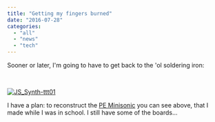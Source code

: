 ```yaml
---
title: "Getting my fingers burned"
date: "2016-07-28"
categories: 
  - "all"
  - "news"
  - "tech"
---
```


Sooner or later, I'm going to have to get back to the 'ol soldering iron:

 

[![JS_Synth-ttt01](https://tedthetrumpet.files.wordpress.com/2016/07/js_synth-ttt01.png?w=1024)](https://tedthetrumpet.files.wordpress.com/2016/07/js_synth-ttt01.png)

I have a plan: to reconstruct the [PE Minisonic](http://www.timstinchcombe.co.uk/index.php?pge=pemini) you can see above, that I made while I was in school. I still have some of the boards…

